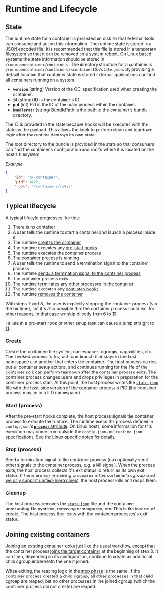 # Runtime and Lifecycle

## State

The runtime state for a container is persisted on disk so that external tools can consume and act on this information.
The runtime state is stored in a JSON encoded file.
It is recommended that this file is stored in a temporary filesystem so that it can be removed on a system reboot.
On Linux based systems the state information should be stored in `/run/opencontainer/containers`.
The directory structure for a container is `/run/opencontainer/containers/<containerID>/state.json`.
By providing a default location that container state is stored external applications can find all containers running on a system.

* **`version`** (string) Version of the OCI specification used when creating the container.
* **`id`** (string) ID is the container's ID.
* **`pid`** (int) Pid is the ID of the main process within the container.
* **`bundlePath`** (string) BundlePath is the path to the container's bundle directory.

The ID is provided in the state because hooks will be executed with the state as the payload.
This allows the hook to perform clean and teardown logic after the runtime destroys its own state.

The root directory to the bundle is provided in the state so that consumers can find the container's configuration and rootfs where it is located on the host's filesystem.

*Example*

```json
{
    "id": "oc-container",
    "pid": 4422,
    "root": "/containers/redis"
}
```

## Typical lifecycle

A typical lifecyle progresses like this:

1. There is no container
2. A user tells the runtime to start a container and launch a process inside it
3. The runtime [creates the container](#create)
4. The runtime executes any [pre-start hooks](runtime-config.md#pre-start)
5. The runtime [executes the container process](#start-process)
6. The container process is running
7. A user tells the runtime to send a termination signal to the container process
8. The runtime [sends a termination signal to the container process](#stop-process)
9. The container process exits
10. The runtime [terminates any other processes in the container](#stop-process)
11. The runtime executes any [post-stop hooks](runtime-config.md#post-stop)
12. The runtime [removes the container](#cleanup)

With steps 7 and 8, the user is explicitly stopping the container process (via the runtime), but it's also possible that the container process could exit for other reasons.
In that case we skip directly from 6 to [10](#stop-process).

Failure in a pre-start hook or other setup task can cause a jump straight to [11](runtime-config.md#post-stop).

### Create

Create the container: file system, namespaces, cgroups, capabilities, etc.
The invoked process forks, with one branch that stays in the host namespace and another that enters the container.
The host process carries out all container setup actions, and continues running for the life of the container so it can perform teardown after the container process exits.
The container process changes users and drops privileges in preparation for the container process start.
At this point, the host process writes the [`state.json`](#state) file with the host-side version of the container-process's PID (the container process may be in a PID namespace).

### Start (process)

After the pre-start hooks complete, the host process signals the container process to execute the runtime.
The runtime execs the process defined in `config.json`'s [**`process`** attribute](config.md#process-configuration).
On Linux hosts, some information for this execution may come from outside the `config.json` and `runtime.json` specifications.
See the [Linux-specific notes for details](runtime-linux.md#file-descriptors).

### Stop (process)

Send a termination signal to the container process (can optionally send other signals to the container process, e.g. a kill signal).
When the process exits, the host process collects it's exit status to return as its own exit status.
If there are any remaining processes in the container's cgroup (and [we only support unified-hierarchies](runtime-config-linux.md#control-groups)), the host process kills and reaps them.

### Cleanup

The host process removes the [`state.json`](#state) file and the container: unmounting file systems, removing namespaces, etc.
This is the inverse of create.
The host process then exits with the container processes's exit status.

## Joining existing containers

Joining an existing container looks just like the usual workflow, except that the container process [joins the target container](runtime-config-linux.md#control-groups) at the beginning of step 3.
It can then, depending on its configuration, continue to create an additional child cgroup underneath the one it joined.

When exiting, the reaping logic in the [stop phase](#stop-process) is the same.
If the container process created a child cgroup, all other processes in that child cgroup are reaped, but no other processes in the joined cgroup (which the container process did not create) are reaped.
